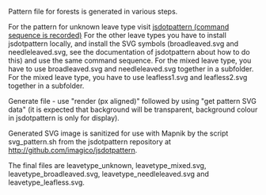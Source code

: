 Pattern file for forests is generated in various steps.

For the pattern for unknown leave type visit [jsdotpattern (command sequence is recorded)](http://www.imagico.de/map/jsdotpattern.php#x,512,jdp6894;g,30,32,32;s,jdp33742;s,jdp81637;rx,250,2,32,32;s,jdp28824;s,jdp59702;s,jdp91550;s,jdp27774;rx,250,2,64,64;rd,1,0,0,tree%20pair,1,5,5,0,jdp52898,6b8d5e,add19e;) For the other leave types you have to install jsdotpattern locally, and install the SVG symbols (broadleaved.svg and needleleaved.svg, see the documentation of jsdotpattern about how to do this) and use the same command sequence. For the mixed leave type, you have to use broadleaved.svg and needleleaved.svg together in a subfolder. For the mixed leave type, you have to use leafless1.svg and leafless2.svg together in a subfolder.

Generate file - use "render (px aligned)" followed by using "get pattern SVG data" (it is expected that background will be transparent, background colour in jsdotpattern is only for display).

Generated SVG image is sanitized for use with Mapnik by the script svg_pattern.sh from the jsdotpattern repository at http://github.com/imagico/jsdotpattern.

The final files are leavetype_unknown, leavetype_mixed.svg, leavetype_broadleaved.svg, leavetype_needleleaved.svg and leavetype_leafless.svg.

